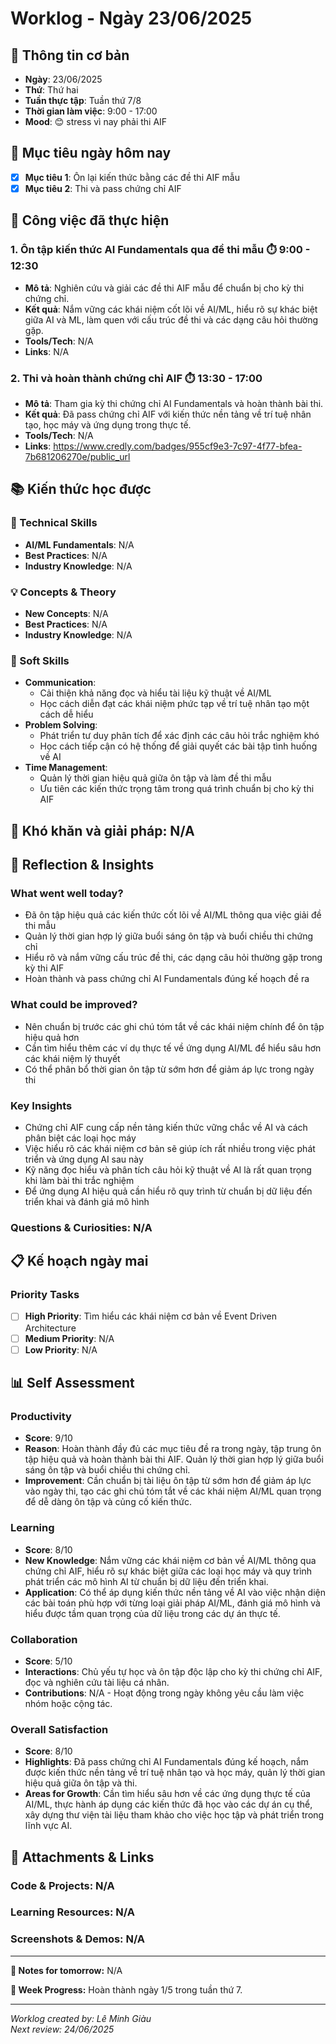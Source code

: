 # Worklog - Ngày 23/06/2025

## 📅 Thông tin cơ bản
- **Ngày**: 23/06/2025
- **Thứ**: Thứ hai
- **Tuần thực tập**: Tuần thứ 7/8
- **Thời gian làm việc**: 9:00 - 17:00
- **Mood**: 😊 stress vì nay phải thi AIF

## 🎯 Mục tiêu ngày hôm nay
- [x] **Mục tiêu 1**: Ôn lại kiến thức bằng các đề thi AIF mẫu
- [x] **Mục tiêu 2**: Thi và pass chứng chỉ AIF

## 💼 Công việc đã thực hiện

### 1. Ôn tập kiến thức AI Fundamentals qua đề thi mẫu ⏱️ 9:00 - 12:30
- **Mô tả**: Nghiên cứu và giải các đề thi AIF mẫu để chuẩn bị cho kỳ thi chứng chỉ.
- **Kết quả**: Nắm vững các khái niệm cốt lõi về AI/ML, hiểu rõ sự khác biệt giữa AI và ML, làm quen với cấu trúc đề thi và các dạng câu hỏi thường gặp.
- **Tools/Tech**: N/A
- **Links**: N/A

### 2. Thi và hoàn thành chứng chỉ AIF ⏱️ 13:30 - 17:00
- **Mô tả**: Tham gia kỳ thi chứng chỉ AI Fundamentals và hoàn thành bài thi.
- **Kết quả**: Đã pass chứng chỉ AIF với kiến thức nền tảng về trí tuệ nhân tạo, học máy và ứng dụng trong thực tế.
- **Tools/Tech**: N/A
- **Links**: https://www.credly.com/badges/955cf9e3-7c97-4f77-bfea-7b681206270e/public_url

## 📚 Kiến thức học được

### 🔧 Technical Skills
- **AI/ML Fundamentals**: N/A
- **Best Practices**: N/A
- **Industry Knowledge**: N/A

### 💡 Concepts & Theory
- **New Concepts**: N/A
- **Best Practices**: N/A
- **Industry Knowledge**: N/A

### 🤝 Soft Skills
- **Communication**: 
	- Cải thiện khả năng đọc và hiểu tài liệu kỹ thuật về AI/ML
	- Học cách diễn đạt các khái niệm phức tạp về trí tuệ nhân tạo một cách dễ hiểu
- **Problem Solving**: 
	- Phát triển tư duy phân tích để xác định các câu hỏi trắc nghiệm khó
	- Học cách tiếp cận có hệ thống để giải quyết các bài tập tình huống về AI
- **Time Management**: 
	- Quản lý thời gian hiệu quả giữa ôn tập và làm đề thi mẫu
	- Ưu tiên các kiến thức trọng tâm trong quá trình chuẩn bị cho kỳ thi AIF

## 🚧 Khó khăn và giải pháp: N/A

## 💭 Reflection & Insights

### What went well today?
- Đã ôn tập hiệu quả các kiến thức cốt lõi về AI/ML thông qua việc giải đề thi mẫu
- Quản lý thời gian hợp lý giữa buổi sáng ôn tập và buổi chiều thi chứng chỉ
- Hiểu rõ và nắm vững cấu trúc đề thi, các dạng câu hỏi thường gặp trong kỳ thi AIF
- Hoàn thành và pass chứng chỉ AI Fundamentals đúng kế hoạch đề ra

### What could be improved?
- Nên chuẩn bị trước các ghi chú tóm tắt về các khái niệm chính để ôn tập hiệu quả hơn
- Cần tìm hiểu thêm các ví dụ thực tế về ứng dụng AI/ML để hiểu sâu hơn các khái niệm lý thuyết
- Có thể phân bổ thời gian ôn tập từ sớm hơn để giảm áp lực trong ngày thi

### Key Insights
- Chứng chỉ AIF cung cấp nền tảng kiến thức vững chắc về AI và cách phân biệt các loại học máy
- Việc hiểu rõ các khái niệm cơ bản sẽ giúp ích rất nhiều trong việc phát triển và ứng dụng AI sau này
- Kỹ năng đọc hiểu và phân tích câu hỏi kỹ thuật về AI là rất quan trọng khi làm bài thi trắc nghiệm
- Để ứng dụng AI hiệu quả cần hiểu rõ quy trình từ chuẩn bị dữ liệu đến triển khai và đánh giá mô hình

### Questions & Curiosities: N/A

## 📋 Kế hoạch ngày mai

### Priority Tasks
- [ ] **High Priority**: Tìm hiểu các khái niệm cơ bản về Event Driven Architecture
- [ ] **Medium Priority**: N/A
- [ ] **Low Priority**: N/A

## 📊 Self Assessment

### Productivity
- **Score**: 9/10
- **Reason**: Hoàn thành đầy đủ các mục tiêu đề ra trong ngày, tập trung ôn tập hiệu quả và hoàn thành bài thi AIF. Quản lý thời gian hợp lý giữa buổi sáng ôn tập và buổi chiều thi chứng chỉ.
- **Improvement**: Cần chuẩn bị tài liệu ôn tập từ sớm hơn để giảm áp lực vào ngày thi, tạo các ghi chú tóm tắt về các khái niệm AI/ML quan trọng để dễ dàng ôn tập và củng cố kiến thức.

### Learning
- **Score**: 8/10
- **New Knowledge**: Nắm vững các khái niệm cơ bản về AI/ML thông qua chứng chỉ AIF, hiểu rõ sự khác biệt giữa các loại học máy và quy trình phát triển các mô hình AI từ chuẩn bị dữ liệu đến triển khai.
- **Application**: Có thể áp dụng kiến thức nền tảng về AI vào việc nhận diện các bài toán phù hợp với từng loại giải pháp AI/ML, đánh giá mô hình và hiểu được tầm quan trọng của dữ liệu trong các dự án thực tế.

### Collaboration
- **Score**: 5/10
- **Interactions**: Chủ yếu tự học và ôn tập độc lập cho kỳ thi chứng chỉ AIF, đọc và nghiên cứu tài liệu cá nhân.
- **Contributions**: N/A - Hoạt động trong ngày không yêu cầu làm việc nhóm hoặc cộng tác.

### Overall Satisfaction
- **Score**: 8/10
- **Highlights**: Đã pass chứng chỉ AI Fundamentals đúng kế hoạch, nắm được kiến thức nền tảng về trí tuệ nhân tạo và học máy, quản lý thời gian hiệu quả giữa ôn tập và thi.
- **Areas for Growth**: Cần tìm hiểu sâu hơn về các ứng dụng thực tế của AI/ML, thực hành áp dụng các kiến thức đã học vào các dự án cụ thể, xây dựng thư viện tài liệu tham khảo cho việc học tập và phát triển trong lĩnh vực AI.

## 📎 Attachments & Links

### Code & Projects: N/A

### Learning Resources: N/A

### Screenshots & Demos: N/A

---

**📝 Notes for tomorrow:** N/A

**🎯 Week Progress:** Hoàn thành ngày 1/5 trong tuần thứ 7.

---
*Worklog created by: Lê Minh Giàu*  
*Next review: 24/06/2025*
